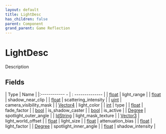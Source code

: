 ```yaml
---
layout: default
title: LightDesc
has_children: false
parent: Component
grand_parent: Game Reflection
---
```

# LightDesc
Description 

## Fields
| Type | Name |
|:------------ - | : -------------- |
| [float](game-reflection/components/float.md) | light_range |
| [float](game-reflection/components/float.md) | shadow_near_clip |
| [float](game-reflection/components/float.md) | scattering_intensity |
| [uint](game-reflection/components/uint.md) | camera_visibility_mask |
| [Vector4](game-reflection/classes/vector4.md) | light_color |
| [int](game-reflection/enums/int.md) | type |
| [float](game-reflection/components/float.md) | fade_factor |
| [bool](game-reflection/components/bool.md) | is_shadow_caster |
| [bool](game-reflection/components/bool.md) | is_active |
| [Degree](game-reflection/classes/degree.md) | spotlight_outer_angle |
| [IdString](game-reflection/components/id_string.md) | light_mask_texture |
| [Vector3](game-reflection/classes/vector3.md) | light_world_offset |
| [float](game-reflection/components/float.md) | light_size |
| [float](game-reflection/components/float.md) | attenuation_bias |
| [float](game-reflection/components/float.md) | light_factor |
| [Degree](game-reflection/classes/degree.md) | spotlight_inner_angle |
| [float](game-reflection/components/float.md) | shadow_intensity |

